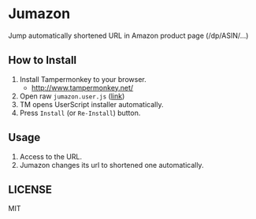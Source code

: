 # Jumazon
Jump automatically shortened URL in Amazon product page (/dp/ASIN/...)


## How to Install

1. Install Tampermonkey to your browser.
    - http://www.tampermonkey.net/
1. Open raw `jumazon.user.js` ([link](https://github.com/usagiga/Jumazon/raw/master/jumazon.user.js))
1. TM opens UserScript installer automatically.
1. Press `Install` (or `Re-Install`) button.


## Usage

1. Access to the URL.
1. Jumazon changes its url to shortened one automatically.


## LICENSE

MIT
